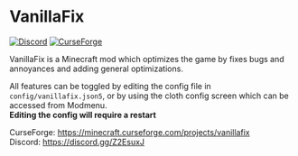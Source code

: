 # VanillaFix
[![Discord](https://img.shields.io/discord/214574167192764416.svg)](https://discord.gg/Z2EsuxJ)
[![CurseForge](http://cf.way2muchnoise.eu/vanillafix.svg)](https://minecraft.curseforge.com/projects/vanillafix)

VanillaFix is a Minecraft mod which optimizes the game by fixes bugs and annoyances and adding general optimizations.

All features can be toggled by editing the config file in `config/vanillafix.json5`, or by using the cloth config screen which can be accessed from Modmenu.   
**Editing the config will require a restart**

CurseForge: https://minecraft.curseforge.com/projects/vanillafix    
Discord: https://discord.gg/Z2EsuxJ    
